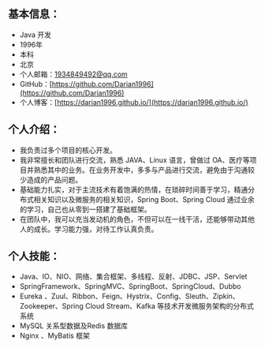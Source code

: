## 基本信息：

- Java 开发
- 1996年
- 本科
- 北京
- 个人邮箱：1934849492@qq.com
- GitHub：[https://github.com/Darian1996](https://github.com/Darian1996)
- 个人博客：[https://darian1996.github.io/](https://darian1996.github.io/)



## 个人介绍：

- 我负责过多个项目的核心开发。
- 我非常擅长和团队进行交流，熟悉 JAVA、Linux 语言，曾做过 OA、医疗等项目并熟悉其中的业务。在业务开发中，多多与产品进行交流，避免由于沟通较少造成的产品问题。
- 基础能力扎实，对于主流技术有着饱满的热情，在琐碎时间善于学习，精通分布式相关知识以及微服务的相关知识，Spring Boot、Spring Cloud 通过业余的学习，自己也从零到一搭建了基础框架。
- 在团队中，我可以充当发动机的角色，不但可以在一线干活，还能够带动其他人的成长。学习能力强，对待工作认真负责。



## 个人技能：

- Java、IO、NIO、网络、集合框架、多线程、反射、JDBC、JSP、Servlet
- SpringFramework、SpringMVC、SpringBoot、SpringCloud、Dubbo
- Eureka 、Zuul、Ribbon、Feign、Hystrix、Config、Sleuth、Zipkin、Zookeeper、Spring Cloud Stream、Kafka 等技术开发微服务架构的分布式系统
- MySQL 关系型数据及Redis 数据库
- Nginx 、MyBatis 框架